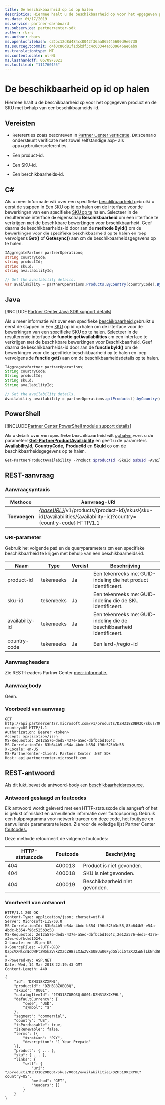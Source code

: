 ```yaml
---
title: De beschikbaarheid op id op halen
description: Hiermee haalt u de beschikbaarheid op voor het opgegeven product en de SKU met behulp van een beschikbaarheids-id.
ms.date: 09/17/2019
ms.service: partner-dashboard
ms.subservice: partnercenter-sdk
author: rbars
ms.author: rbars
ms.openlocfilehash: c31bc12d8d484cc8042f36aa865145600d9e6738
ms.sourcegitcommit: d4b0c80d81f1d5bdf3c4c03344ad639646ae6ab9
ms.translationtype: MT
ms.contentlocale: nl-NL
ms.lasthandoff: 06/09/2021
ms.locfileid: "111760195"
---
```

# <a name="get-the-availability-by-id"></a>De beschikbaarheid op id op halen

Hiermee haalt u de beschikbaarheid op voor het opgegeven product en de SKU met behulp van een beschikbaarheids-id.

## <a name="prerequisites"></a>Vereisten

- Referenties zoals beschreven in [Partner Center verificatie](partner-center-authentication.md). Dit scenario ondersteunt verificatie met zowel zelfstandige app- als app+gebruikersreferenties.

- Een product-id.

- Een SKU-id.

- Een beschikbaarheids-id.

## <a name="c"></a>C\#

Als u meer informatie wilt over een specifieke [beschikbaarheid,](product-resources.md#availability)gebruikt u eerst de stappen in Een [SKU](get-a-sku-by-id.md) op id op halen om de interface voor de bewerkingen van een specifieke [SKU op te](product-resources.md#sku) halen. Selecteer in de resulterende interface de eigenschap **Beschikbaarheid** om een interface te verkrijgen met de beschikbare bewerkingen voor beschikbaarheid. Geef daarna de beschikbaarheids-id door aan de **methode ById()** om de bewerkingen voor die specifieke beschikbaarheid op te halen en roep vervolgens **Get()** of **GetAsync()** aan om de beschikbaarheidsgegevens op te halen.

```csharp
IAggregatePartner partnerOperations;
string countryCode;
string productId;
string skuId;
string availabilityId;

// Get the availability details.
var availability = partnerOperations.Products.ByCountry(countryCode).ById(productId).Skus.ById(skuId).Availabilities.ById(availabilityId).Get();
```

## <a name="java"></a>Java

[!INCLUDE [Partner Center Java SDK support details](../includes/java-sdk-support.md)]

Als u meer informatie wilt over een specifieke [beschikbaarheid,](product-resources.md#availability)gebruikt u eerst de stappen in Een [SKU](get-a-sku-by-id.md) op id op halen om de interface voor de bewerkingen van een specifieke [SKU op te](product-resources.md#sku) halen. Selecteer in de resulterende interface de **functie getAvailabilities** om een interface te verkrijgen met de beschikbare bewerkingen voor Beschikbaarheid. Geef daarna de beschikbaarheids-id door aan de **functie byId()** om de bewerkingen voor die specifieke beschikbaarheid op te halen en roep vervolgens de **functie get()** aan om de beschikbaarheidsdetails op te halen.

```java
IAggregatePartner partnerOperations;
String countryCode;
String productId;
String skuId;
String availabilityId;

// Get the availability details.
Availability availability = partnerOperations.getProducts().byCountry(countryCode).byId(productId).getSkus().byId(skuId).getAvailabilities().byId(availabilityId).get();
```

## <a name="powershell"></a>PowerShell

[!INCLUDE [Partner Center PowerShell module support details](../includes/powershell-module-support.md)]

Als u details over een specifieke beschikbaarheid wilt [ophalen,](product-resources.md#availability)voert u de parameters [**Get-PartnerProductAvailability**](https://github.com/Microsoft/Partner-Center-PowerShell/blob/master/docs/help/Get-PartnerProductAvailability.md) en geeft u de parameters **AvailabilityId,** **CountryCode,** **ProductId** en **SkuId** op om de beschikbaarheidsgegevens op te halen.

```powershell
Get-PartnerProductAvailability -Product $productId -SkuId $skuId -AvailabilityId $availabilityId
```

## <a name="rest-request"></a>REST-aanvraag

### <a name="request-syntax"></a>Aanvraagsyntaxis

| Methode  | Aanvraag-URI |
|---------|------------------------------------------------------------------------------------------------------------------------------------------------------------|
| **Toevoegen** | [*{baseURL}*](partner-center-rest-urls.md)/v1/products/{product-id}/skus/{sku-id}/availabilities/{availability-id}?country={country-code} HTTP/1.1         |

### <a name="uri-parameter"></a>URI-parameter

Gebruik het volgende pad en de queryparameters om een specifieke beschikbaarheid te krijgen met behulp van een beschikbaarheids-id.

| Naam                   | Type     | Vereist | Beschrijving                                                     |
|------------------------|----------|----------|-----------------------------------------------------------------|
| product-id             | tekenreeks   | Ja      | Een tekenreeks met GUID-indeling die het product identificeert.            |
| sku-id                 | tekenreeks   | Ja      | Een tekenreeks met GUID-indeling die de SKU identificeert.                |
| availability-id        | tekenreeks   | Ja      | Een tekenreeks met GUID-indeling die de beschikbaarheid identificeert.       |
| country-code           | tekenreeks   | Ja      | Een land-/regio-id.                                            |

### <a name="request-headers"></a>Aanvraagheaders

Zie REST-headers Partner Center [meer informatie.](headers.md)

### <a name="request-body"></a>Aanvraagbody

Geen.

### <a name="request-example"></a>Voorbeeld van aanvraag

```http
GET http://api.partnercenter.microsoft.com/v1/products/DZH318Z0BQ3Q/skus/0001/availabilities/DZH318XZXPHL?country=US HTTP/1.1
Authorization: Bearer <token>
Accept: application/json
MS-RequestId: 2e12a576-ded5-437e-a5ec-dbfbcbd1624c
MS-CorrelationId: 83b644b5-e54a-4bdc-b354-f96c525b3c58
X-Locale: en-US
MS-PartnerCenter-Client: Partner Center .NET SDK
Host: api.partnercenter.microsoft.com
```

## <a name="rest-response"></a>REST-antwoord

Als dit lukt, bevat de antwoord-body een [beschikbaarheidsresource.](product-resources.md#availability)

### <a name="response-success-and-error-codes"></a>Antwoord geslaagd en foutcodes

Elk antwoord wordt geleverd met een HTTP-statuscode die aangeeft of het is gelukt of mislukt en aanvullende informatie over foutopsporing. Gebruik een hulpprogramma voor netwerk traceer om deze code, het fouttype en aanvullende parameters te lezen. Zie voor de volledige lijst Partner Center [foutcodes.](error-codes.md)

Deze methode retourneert de volgende foutcodes:

| HTTP-statuscode     | Foutcode   | Beschrijving                                                                                               |
|----------------------|--------------|-----------------------------------------------------------------------------------------------------------|
| 404                  | 400013       | Product is niet gevonden.                                                                                    |
| 404                  | 400018       | SKU is niet gevonden.                                                                                        |
| 404                  | 400019       | Beschikbaarheid niet gevonden.                                                                                   |

### <a name="response-example"></a>Voorbeeld van antwoord

```http
HTTP/1.1 200 OK
Content-Type: application/json; charset=utf-8
Server: Microsoft-IIS/10.0
MS-CorrelationId: 83b644b5-e54a-4bdc-b354-f96c525b3c58,83b644b5-e54a-4bdc-b354-f96c525b3c58
MS-RequestId: 2e12a576-ded5-437e-a5ec-dbfbcbd1624c,2e12a576-ded5-437e-a5ec-dbfbcbd1624c
X-Locale: en-US,en-US
X-SourceFiles: =?UTF-8?B?QzpcVXNlcnNcbWFtZW5kZVxkZXZcZHBzLXJwZVxSUEUuUGFydG5lci5TZXJ2aWNlLkNhdGFsb2dcV2ViQXBpc1xDYXRhbG9nU2VydmljZS5WMi5XZWJcdjFccHJvZHVjdHNcRFpIMzE4WjBCUTNRXHNrdXNcMDAwMVxhdmFpbGFiaWxpdGllc1xEWkgzMThaMEhNS1E=?=
X-Powered-By: ASP.NET
Date: Wed, 14 Mar 2018 22:19:43 GMT
Content-Length: 440

{
    "id": "DZH318XZXPHL",
    "productId": "DZH318Z0BQ3Q",
    "skuId": "0001",
    "catalogItemId": "DZH318Z0BQ3Q:0001:DZH318XZXPHL",
    "defaultCurrency": {
        "code": "USD",
        "symbol": "$"
    },
    "segment": "commercial",
    "country": "US",
    "isPurchasable": true,
    "isRenewable": false,
    "terms": [{
        "duration": "P1Y",
        "description": "1 Year Prepaid"
    }],
    "product": { ... },
    "sku": { ... },
    "links": {
        "self": {
            "uri": "/products/DZH318Z0BQ3Q/skus/0001/availabilities/DZH318XZXPHL?country=US",
            "method": "GET",
            "headers": []
        }
    }
}
```
